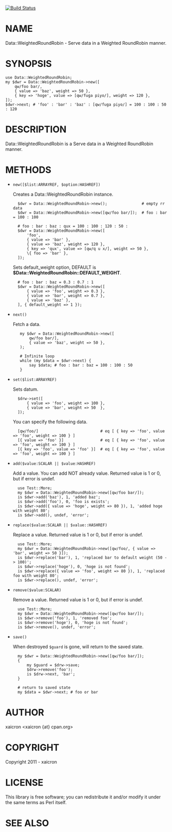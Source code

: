 [![Build Status](https://travis-ci.org/xaicron/p5-Data-WeightedRoundRobin.svg?branch=master)](https://travis-ci.org/xaicron/p5-Data-WeightedRoundRobin)
# NAME

Data::WeightedRoundRobin - Serve data in a Weighted RoundRobin manner.

# SYNOPSIS

    use Data::WeightedRoundRobin;
    my $dwr = Data::WeightedRoundRobin->new([
        qw/foo bar/,
        { value => 'baz', weight => 50 },
        { key => 'hoge', value => [qw/fuga piyo/], weight => 120 },
    ]);
    $dwr->next; # 'foo' : 'bar' : 'baz' : [qw/fuga piyo/] = 100 : 100 : 50 : 120

# DESCRIPTION

Data::WeightedRoundRobin is a Serve data in a Weighted RoundRobin manner.

# METHODS

- `new([$list:ARRAYREF, $option:HASHREF])`

    Creates a Data::WeightedRoundRobin instance.

        $dwr = Data::WeightedRoundRobin->new();               # empty rr data
        $dwr = Data::WeightedRoundRobin->new([qw/foo bar/]);  # foo : bar = 100 : 100

        # foo : bar : baz : qux = 100 : 100 : 120 : 50 :
        $dwr = Data::WeightedRoundRobin->new([
            'foo',
            { value => 'bar' },
            { value => 'baz', weight => 120 },
            { key => 'qux', value => [qw/q u x/], weight => 50 },
            \{ foo => 'bar' },
        ]);

    Sets default\_weight option, DEFAULT is **$Data::WeightedRoundRobin::DEFAULT\_WEIGHT**.

        # foo : bar : baz = 0.3 : 0.7 : 1
        $dwr = Data::WeightedRoundRobin->new([
            { value => 'foo', weight => 0.3 },
            { value => 'bar', weight => 0.7 },
            { value => 'baz' },
        ], { default_weight => 1 });

- `next()`

    Fetch a data.

         my $dwr = Data::WeightedRoundRobin->new([
             qw/foo bar/],
             { value => 'baz', weight => 50 },
         );
         
         # Infinite loop
         while (my $data = $dwr->next) {
             say $data; # foo : bar : baz = 100 : 100 : 50 
         }
        

- `set($list:ARRAYREF)`

    Sets datum.

        $drw->set([
            { value => 'foo', weight => 100 },
            { value => 'bar', weight => 50  },
        ]);

    You can specify the following data.

        [qw/foo/]                           # eq [ { key => 'foo', value => 'foo', weight => 100 } ]
        [{ value => 'foo' }]                # eq [ { key => 'foo', value => 'foo', weight => 100 } ]
        [{ key => 'foo', value => 'foo' }]  # eq [ { key => 'foo', value => 'foo', weight => 100 } ] 

- `add($value:SCALAR || $value:HASHREF)`

    Add a value. You can add NOT already value. Returned value is 1 or 0, but if error is undef.

        use Test::More;
        my $dwr = Data::WeightedRoundRobin->new([qw/foo bar/]);
        is $dwr->add('baz'), 1, 'added baz';
        is $dwr->add('foo'), 0, 'foo is exists';
        is $dwr->add({ value => 'hoge', weight => 80 }), 1, 'added hoge with weight 80';
        is $dwr->add(), undef, 'error';

- `replace($value:SCALAR || $value::HASHREF)`

    Replace a value. Returned value is 1 or 0, but if error is undef.

        use Test::More;
        my $dwr = Data::WeightedRoundRobin->new([qw/foo/, { value => 'bar', weight => 50 }]);
        is $dwr->replace('bar'), 1, 'replaced bar to default weight (50 -> 100)';
        is $dwr->replace('hoge'), 0, 'hoge is not found';
        is $dwr->replace({ value => 'foo', weight => 80 }), 1, 'replaced foo with weight 80';
        is $dwr->replace(), undef, 'error';

- `remove($value:SCALAR)`

    Remove a value. Returned value is 1 or 0, but if error is undef.

        use Test::More;
        my $dwr = Data::WeightedRoundRobin->new([qw/foo bar/]);
        is $dwr->remove('foo'), 1, 'removed foo';
        is $dwr->remove('hoge'), 0, 'hoge is not found';
        is $dwr->remove(), undef, 'error';

- `save()`

    When destroyed `$guard` is gone, will return to the saved state.

        my $dwr = Data::WeightedRoundRobin->new([qw/foo bar/]);
        {
            my $guard = $drw->save;
            $drw->remove('foo');
            is $drw->next, 'bar';
        }

        # return to saved state
        my $data = $dwr->next; # foo or bar

# AUTHOR

xaicron &lt;xaicron {at} cpan.org>

# COPYRIGHT

Copyright 2011 - xaicron

# LICENSE

This library is free software; you can redistribute it and/or modify
it under the same terms as Perl itself.

# SEE ALSO
